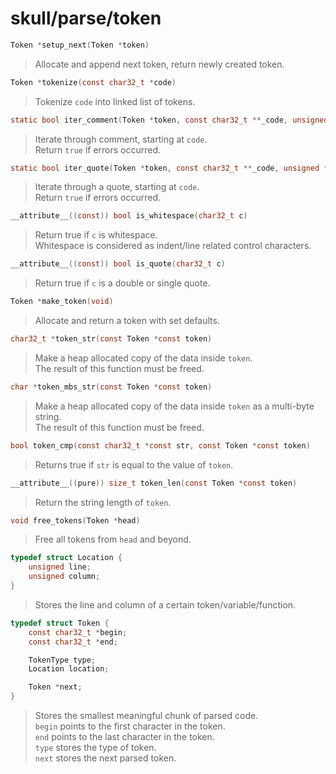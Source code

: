 # skull/parse/token

```c
Token *setup_next(Token *token)
```

> Allocate and append next token, return newly created token.

```c
Token *tokenize(const char32_t *code)
```

> Tokenize `code` into linked list of tokens.

```c
static bool iter_comment(Token *token, const char32_t **_code, unsigned *line_num, unsigned *column)
```

> Iterate through comment, starting at `code`.
> \
> Return `true` if errors occurred.

```c
static bool iter_quote(Token *token, const char32_t **_code, unsigned *line_num, unsigned *column)
```

> Iterate through a quote, starting at `code`.
> \
> Return `true` if errors occurred.

```c
__attribute__((const)) bool is_whitespace(char32_t c)
```

> Return true if `c` is whitespace.
> \
> Whitespace is considered as indent/line related control characters.

```c
__attribute__((const)) bool is_quote(char32_t c)
```

> Return true if `c` is a double or single quote.

```c
Token *make_token(void)
```

> Allocate and return a token with set defaults.

```c
char32_t *token_str(const Token *const token)
```

> Make a heap allocated copy of the data inside `token`.
> \
> The result of this function must be freed.

```c
char *token_mbs_str(const Token *const token)
```

> Make a heap allocated copy of the data inside `token` as a multi-byte string.
> \
> The result of this function must be freed.

```c
bool token_cmp(const char32_t *const str, const Token *const token)
```

> Returns true if `str` is equal to the value of `token`.

```c
__attribute__((pure)) size_t token_len(const Token *const token)
```

> Return the string length of `token`.

```c
void free_tokens(Token *head)
```

> Free all tokens from `head` and beyond.

```c
typedef struct Location {
	unsigned line;
	unsigned column;
}
```

> Stores the line and column of a certain token/variable/function.

```c
typedef struct Token {
	const char32_t *begin;
	const char32_t *end;

	TokenType type;
	Location location;

	Token *next;
}
```

> Stores the smallest meaningful chunk of parsed code.
> \
> `begin` points to the first character in the token.
> \
> `end` points to the last character in the token.
> \
> `type` stores the type of token.
> \
> `next` stores the next parsed token.

